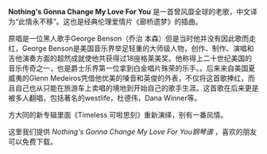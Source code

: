 

**Nothing's Gonna Change My Love For You**
是一首曾风靡全球的老歌，中文译为“此情永不移”。这也是经典伦理爱情片《廊桥遗梦》的插曲。  
  
原唱是一位黑人歌手George Benson（乔治 本森）但是当时他并没有因此歌而走红，George
Benson是美国音乐界举足轻重的大师级人物，创作、制作、演唱和吉他演奏方面的超然成就使他共获得过18座格莱美奖。他称得上二十世纪美国的音乐传奇之一，也是爵士乐界第一位拿到白金唱片殊荣的乐手。。后来来自美国夏威夷的Glenn
Medeiros凭借他优美的嗓音和英俊的外表，不仅将这首歌捧红，而且自己也从只能在旅游车上卖唱的境地到开始自己的歌手生涯。这首歌在后来更是被多人翻唱，包括著名的westlife，杜德伟，Dana
Winner等。  
  
方大同的新专辑里面《Timeless 可啦思刻》重新演绎，别有一番风情。  
  
这里我们提供 _Nothing's Gonna Change My Love For You钢琴谱_ ，喜欢的朋友可以免费下载。

